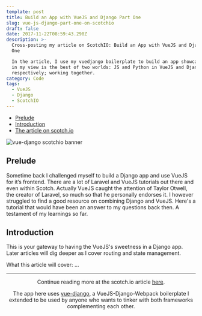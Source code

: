 ```yaml
---
template: post
title: Build an App with VueJS and Django Part One
slug: vue-js-django-part-one-on-scotchio
draft: false
date: 2017-11-22T08:59:43.290Z
description: >-
  Cross-posting my article on ScotchIO: Build an App with VueJS and Django Part
  One

  In the article, I use my vuedjango boilerplate to build an app showcasing what
  in my view is the best of two worlds: JS and Python in VueJS and Django,
  respectively; working together.
category: Code
tags:
  - VueJS
  - Django
  - ScotchIO
---
```

* [Prelude](#prelude)
* [Introduction](#introduction)
* [The article on scotch.io](https://scotch.io/bar-talk/build-an-app-with-vuejs-and-django-part-one)

![vue-django scotchio banner](/media/vue-django-scotchio.webp "vue-django scotchio banner")

## Prelude

Sometime back I challenged myself to build a Django app and use VueJS for it’s frontend. There are a lot of Laravel and VueJS tutorials out there and even within Scotch. Actually VueJS caught the attention of Taylor Otwell, the creator of Laravel, so much so that he personally endorses it.
I however struggled to find a good resource on combining Django and VueJS. Here's a tutorial that would have been an answer to my questions back then. A testament of my learnings so far.

## Introduction

This is your gateway to having the VueJS's sweetness in a Django app. Later articles will dig deeper as I cover routing and state management.

What this article will cover: ...

- - -

<center>
Continue reading more at the scotch.io article <a href="https://scotch.io/bar-talk/build-an-app-with-vuejs-and-django-part-one" target="_blank">here</a>.

The app here uses [vue-django](https://github.com/NdagiStanley/vue-django), a VueJS-Django-Webpack boilerplate I extended to be used by anyone who wants to tinker with both frameworks complementing each other.
